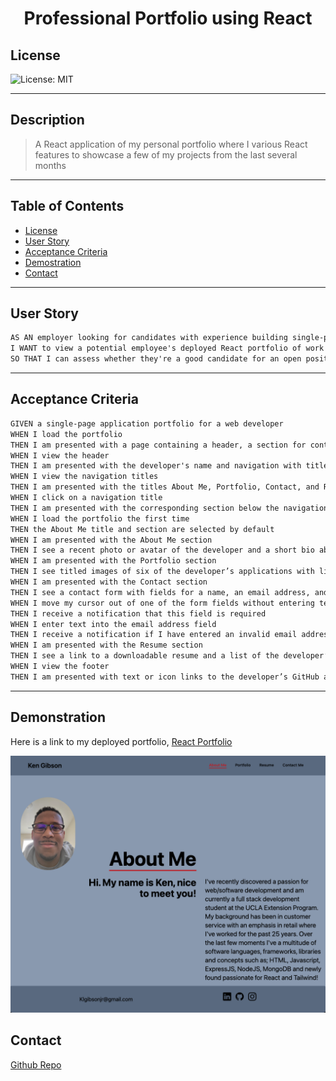 <h1 align=center>Professional Portfolio using React</h1>

## License

![License: MIT](https://img.shields.io/badge/License-MIT-purple.svg)

---

## Description

> A React application of my personal portfolio where I various React features to showcase a few of my projects from the last several months

---

## Table of Contents

- [License](#license)
- [User Story](#user-story)
- [Acceptance Criteria](#acceptance-criteria)
- [Demostration](#demonstration)
- [Contact](#contact)

---

## User Story

```md
AS AN employer looking for candidates with experience building single-page applications
I WANT to view a potential employee's deployed React portfolio of work samples
SO THAT I can assess whether they're a good candidate for an open position
```

---

## Acceptance Criteria

```md
GIVEN a single-page application portfolio for a web developer
WHEN I load the portfolio
THEN I am presented with a page containing a header, a section for content, and a footer
WHEN I view the header
THEN I am presented with the developer's name and navigation with titles corresponding to different sections of the portfolio
WHEN I view the navigation titles
THEN I am presented with the titles About Me, Portfolio, Contact, and Resume, and the title corresponding to the current section is highlighted
WHEN I click on a navigation title
THEN I am presented with the corresponding section below the navigation without the page reloading and that title is highlighted
WHEN I load the portfolio the first time
THEN the About Me title and section are selected by default
WHEN I am presented with the About Me section
THEN I see a recent photo or avatar of the developer and a short bio about them
WHEN I am presented with the Portfolio section
THEN I see titled images of six of the developer’s applications with links to both the deployed applications and the corresponding GitHub repository
WHEN I am presented with the Contact section
THEN I see a contact form with fields for a name, an email address, and a message
WHEN I move my cursor out of one of the form fields without entering text
THEN I receive a notification that this field is required
WHEN I enter text into the email address field
THEN I receive a notification if I have entered an invalid email address
WHEN I am presented with the Resume section
THEN I see a link to a downloadable resume and a list of the developer’s proficiencies
WHEN I view the footer
THEN I am presented with text or icon links to the developer’s GitHub and LinkedIn profiles, and their profile on a third platform (Stack Overflow, Twitter)
```

---

## Demonstration

Here is a link to my deployed portfolio, [React Portfolio](https://klgibsonjr.github.io/react-portfolio-kg/ 'React Portfolio')

![React Portfolio](./src/assets/img/portfolio_screenshot.png)

## Contact

[Github Repo](https://github.com/Klgibsonjr/react-portfolio-kg 'Github Repo')
